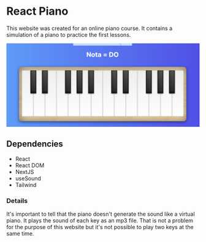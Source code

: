 # React Piano

This website was created for an online piano course. It contains a simulation of a piano to practice the first lessons.

![screenshoot](https://raw.githubusercontent.com/solisjoaquin/solisjoaquin/master/Screenshot_2021-04-10%20Create%20Next%20App.png)

## Dependencies

* React 
* React DOM
* NextJS
* useSound
* Tailwind

### Details
It's important to tell that the piano doesn't generate the sound like a virtual piano. It plays the sound of each key as an mp3 file. That is not a problem for the purpose of this website but it's not possible to play two keys at the same time.  

